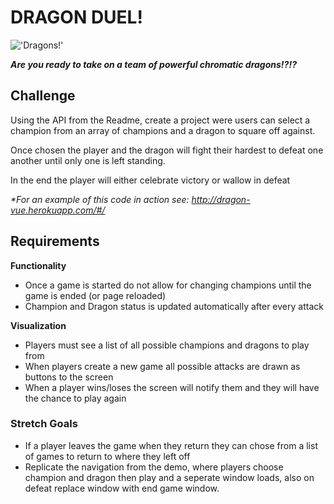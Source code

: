# DRAGON DUEL!

!['Dragons!'](https://www.totallywicked-eliquid.co.uk/vaped/wp-content/uploads/Dragon-Fight.jpg)

***Are you ready to take on a team of powerful chromatic dragons!?!?***


## Challenge

  Using the API from the Readme, create a project were users can select a champion from an array of champions and a dragon to square off against.

Once chosen the player and the dragon will fight their hardest to defeat one another until only one is left standing. 

In the end the player will either celebrate victory or wallow in defeat

*\*For an example of this code in action see: http://dragon-vue.herokuapp.com/#/*

## Requirements
**Functionality**
  - Once a game is started do not allow for changing champions until the game is ended (or page reloaded)
  - Champion and Dragon status is updated automatically after every attack

**Visualization**
  - Players must see a list of all possible champions and dragons to play from
  - When players create a new game all possible attacks are drawn as buttons to the screen
  - When a player wins/loses the screen will notify them and they will have the chance to play again
  
  
### Stretch Goals
  - If a player leaves the game when they return they can chose from a list of games to return to where they left off
  - Replicate the navigation from the demo, where players choose champion and dragon then play and a seperate window loads, also on defeat replace window with end game window.

